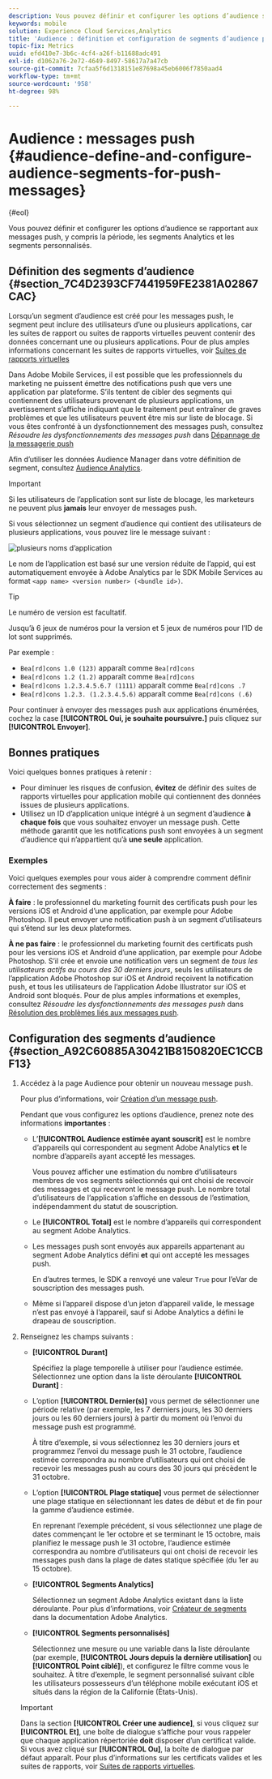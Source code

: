```yaml
---
description: Vous pouvez définir et configurer les options d’audience se rapportant aux messages push, y compris la période, les segments Analytics et les segments personnalisés.
keywords: mobile
solution: Experience Cloud Services,Analytics
title: 'Audience : définition et configuration de segments d’audience pour les messages push'
topic-fix: Metrics
uuid: efd410e7-3b6c-4cf4-a26f-b11688adc491
exl-id: d1062a76-2e72-4649-8497-58617a7a47cb
source-git-commit: 7cfaa5f6d1318151e87698a45eb6006f7850aad4
workflow-type: tm+mt
source-wordcount: '958'
ht-degree: 98%

---
```


# Audience : messages push {#audience-define-and-configure-audience-segments-for-push-messages}

{#eol}

Vous pouvez définir et configurer les options d’audience se rapportant aux messages push, y compris la période, les segments Analytics et les segments personnalisés.

## Définition des segments d’audience {#section_7C4D2393CF7441959FE2381A02867CAC}

Lorsqu’un segment d’audience est créé pour les messages push, le segment peut inclure des utilisateurs d’une ou plusieurs applications, car les suites de rapport ou suites de rapports virtuelles peuvent contenir des données concernant une ou plusieurs applications. Pour de plus amples informations concernant les suites de rapports virtuelles, voir   [Suites de rapports virtuelles](/help/using/manage-apps/c-mob-vrs.md)

Dans Adobe Mobile Services, il est possible que les professionnels du marketing ne puissent émettre des notifications push que vers une application par plateforme. S’ils tentent de cibler des segments qui contiennent des utilisateurs provenant de plusieurs applications, un avertissement s’affiche indiquant que le traitement peut entraîner de graves problèmes et que les utilisateurs peuvent être mis sur liste de blocage. Si vous êtes confronté à un dysfonctionnement des messages push, consultez *Résoudre les dysfonctionnements des messages push* dans   [Dépannage de la messagerie push](/help/using/in-app-messaging/t-create-push-message/c-schedule-push-message.md)

Afin d’utiliser les données Audience Manager dans votre définition de segment, consultez [Audience Analytics](https://experienceleague.adobe.com/docs/analytics/integration/audience-analytics/mc-audiences-aam.html).

>[!IMPORTANT]
>
>Si les utilisateurs de l’application sont sur liste de blocage, les marketeurs ne peuvent plus **jamais** leur envoyer de messages push.

Si vous sélectionnez un segment d’audience qui contient des utilisateurs de plusieurs applications, vous pouvez lire le message suivant :

![plusieurs noms d’application](assets/multiple_appname.png)

Le nom de l’application est basé sur une version réduite de l’appid, qui est automatiquement envoyée à Adobe Analytics par le SDK Mobile Services au format `<app name> <version number> (<bundle id>)`.

>[!TIP]
>
>Le numéro de version est facultatif.

Jusqu’à 6 jeux de numéros pour la version et 5 jeux de numéros pour l’ID de lot sont supprimés.

Par exemple :

* `Bea[rd]cons 1.0 (123)` apparaît comme `Bea[rd]cons`
* `Bea[rd]cons 1.2 (1.2)` apparaît comme `Bea[rd]cons`
* `Bea[rd]cons 1.2.3.4.5.6.7 (1111)` apparaît comme `Bea[rd]cons .7`
* `Bea[rd]cons 1.2.3. (1.2.3.4.5.6)` apparaît comme `Bea[rd]cons (.6)`

Pour continuer à envoyer des messages push aux applications énumérées, cochez la case **[!UICONTROL Oui, je souhaite poursuivre.]** puis cliquez sur **[!UICONTROL Envoyer]**.

## Bonnes pratiques

Voici quelques bonnes pratiques à retenir :

* Pour diminuer les risques de confusion, **évitez** de définir des suites de rapports virtuelles pour application mobile qui contiennent des données issues de plusieurs applications.
* Utilisez un ID d’application unique intégré à un segment d’audience **à chaque fois** que vous souhaitez envoyer un message push.
Cette méthode garantit que les notifications push sont envoyées à un segment d’audience qui n’appartient qu’à **une seule** application.

### Exemples

Voici quelques exemples pour vous aider à comprendre comment définir correctement des segments :

**À faire** : le professionnel du marketing fournit des certificats push pour les versions iOS et Android d’une application, par exemple pour Adobe Photoshop. Il peut envoyer une notification push à un segment d’utilisateurs qui s’étend sur les deux plateformes.

**À ne pas faire** : le professionnel du marketing fournit des certificats push pour les versions iOS et Android d’une application, par exemple pour Adobe Photoshop. S’il crée et envoie une notification vers un segment de *tous les utilisateurs actifs au cours des 30 derniers jours*, seuls les utilisateurs de l’application Adobe Photoshop sur iOS et Android reçoivent la notification push, et tous les utilisateurs de l’application Adobe Illustrator sur iOS et Android sont bloqués. Pour de plus amples informations et exemples, consultez *Résoudre les dysfonctionnements des messages push* dans   [Résolution des problèmes liés aux messages push](/help/using/in-app-messaging/t-create-push-message/c-troubleshooting-push-messaging.md).

## Configuration des segments d’audience {#section_A92C60885A30421B8150820EC1CCBF13}

1. Accédez à la page Audience pour obtenir un nouveau message push.

   Pour plus d’informations, voir [Création d’un message push](/help/using/in-app-messaging/t-create-push-message/t-create-push-message.md).

   Pendant que vous configurez les options d’audience, prenez note des informations **importantes** :

   * L’**[!UICONTROL Audience estimée ayant souscrit]** est le nombre d’appareils qui correspondent au segment Adobe Analytics **et** le nombre d’appareils ayant accepté les messages.

      Vous pouvez afficher une estimation du nombre d’utilisateurs membres de vos segments sélectionnés qui ont choisi de recevoir des messages et qui recevront le message push. Le nombre total d’utilisateurs de l’application s’affiche en dessous de l’estimation, indépendamment du statut de souscription.

   * Le **[!UICONTROL Total]** est le nombre d’appareils qui correspondent au segment Adobe Analytics.

   * Les messages push sont envoyés aux appareils appartenant au segment Adobe Analytics défini **et** qui ont accepté les messages push.

      En d’autres termes, le SDK a renvoyé une valeur `True` pour l’eVar de souscription des messages push.

   * Même si l’appareil dispose d’un jeton d’appareil valide, le message n’est pas envoyé à l’appareil, sauf si Adobe Analytics a défini le drapeau de souscription.

2. Renseignez les champs suivants :

   * **[!UICONTROL Durant]**

      Spécifiez la plage temporelle à utiliser pour l’audience estimée. Sélectionnez une option dans la liste déroulante **[!UICONTROL Durant]** :

   * L’option **[!UICONTROL Dernier(s)]** vous permet de sélectionner une période relative (par exemple, les 7 derniers jours, les 30 derniers jours ou les 60 derniers jours) à partir du moment où l’envoi du message push est programmé.

      À titre d’exemple, si vous sélectionnez les 30 derniers jours et programmez l’envoi du message push le 31 octobre, l’audience estimée correspondra au nombre d’utilisateurs qui ont choisi de recevoir les messages push au cours des 30 jours qui précèdent le 31 octobre.

   * L’option **[!UICONTROL Plage statique]** vous permet de sélectionner une plage statique en sélectionnant les dates de début et de fin pour la gamme d’audience estimée.

      En reprenant l’exemple précédent, si vous sélectionnez une plage de dates commençant le 1er octobre et se terminant le 15 octobre, mais planifiez le message push le 31 octobre, l’audience estimée correspondra au nombre d’utilisateurs qui ont choisi de recevoir les messages push dans la plage de dates statique spécifiée (du 1er au 15 octobre).

   * **[!UICONTROL Segments Analytics]**

      Sélectionnez un segment Adobe Analytics existant dans la liste déroulante. Pour plus d’informations, voir [Créateur de segments](https://experienceleague.adobe.com/docs/analytics/components/segmentation/segmentation-workflow/seg-build.html?lang=fr) dans la documentation Adobe Analytics.

   * **[!UICONTROL Segments personnalisés]**

      Sélectionnez une mesure ou une variable dans la liste déroulante (par exemple, **[!UICONTROL Jours depuis la dernière utilisation]** ou **[!UICONTROL Point ciblé]**), et configurez le filtre comme vous le souhaitez. À titre d’exemple, le segment personnalisé suivant cible les utilisateurs possesseurs d’un téléphone mobile exécutant iOS et situés dans la région de la Californie (États-Unis).
   >[!IMPORTANT]
   >
   >Dans la section **[!UICONTROL Créer une audience]**, si vous cliquez sur **[!UICONTROL Et]**, une boîte de dialogue s’affiche pour vous rappeler que chaque application répertoriée **doit** disposer d’un certificat valide. Si vous avez cliqué sur **[!UICONTROL Ou]**, la boîte de dialogue par défaut apparaît. Pour plus d’informations sur les certificats valides et les suites de rapports, voir [Suites de rapports virtuelles](/help/using/manage-apps/c-mob-vrs.md).
